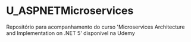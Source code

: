 # U_ASPNETMicroservices
Repositório para acompanhamento do curso 'Microservices Architecture and Implementation on .NET 5' disponível na Udemy
